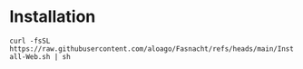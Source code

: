 # Installation
`curl -fsSL https://raw.githubusercontent.com/aloago/Fasnacht/refs/heads/main/Install-Web.sh | sh`